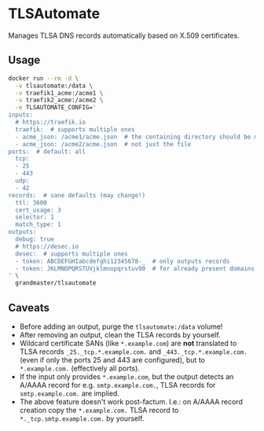 # TLSAutomate

Manages TLSA DNS records automatically based on X.509 certificates.

## Usage

```bash
docker run --rm -d \
  -v tlsautomate:/data \
  -v traefik1_acme:/acme1 \
  -v traefik2_acme:/acme2 \
  -e TLSAUTOMATE_CONFIG='
inputs:
  # https://traefik.io
  traefik:  # supports multiple ones
  - acme_json: /acme1/acme.json  # the containing directory should be mounted,
  - acme_json: /acme2/acme.json  # not just the file
ports:  # default: all
  tcp:
  - 25
  - 443
  udp:
  - 42
records:  # sane defaults (may change!)
  ttl: 3600
  cert_usage: 3
  selector: 1
  match_type: 1
outputs:
  debug: true
  # https://desec.io
  desec:  # supports multiple ones
  - token: ABCDEFGHIabcdefghi12345678-_  # only outputs records
  - token: JKLMNOPQRSTUVjklmnopqrstuv90  # for already present domains
' \
  grandmaster/tlsautomate
```

## Caveats

* Before adding an output, purge the `tlsautomate:/data` volume!
* After removing an output, clean the TLSA records by yourself.
* Wildcard certificate SANs (like `*.example.com`) are **not** translated
  to TLSA records `_25._tcp.*.example.com.` and `_443._tcp.*.example.com.`
  (even if only the ports 25 and 443 are configured),
  but to `*.example.com.` (effectively all ports).
* If the input only provides `*.example.com`, but the output detects
  an A/AAAA record for e.g. `smtp.example.com.`,
  TLSA records for `smtp.example.com.` are implied.
* The above feature doesn't work post-factum.
  I.e.: on A/AAAA record creation copy the `*.example.com.` TLSA record
  to `*._tcp.smtp.example.com.` by yourself.
